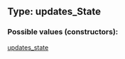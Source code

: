 ## Type: updates\_State  

### Possible values (constructors):

[updates\_state](../constructors/updates_state.md)  

